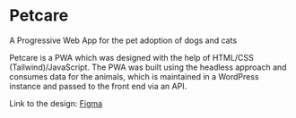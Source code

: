 # Petcare

A Progressive Web App for the pet adoption of dogs and cats

Petcare is a PWA which was designed with the help of HTML/CSS (Tailwind)/JavaScript.
The PWA was built using the headless approach and consumes data for the animals, which is maintained in a WordPress instance and passed to the front end via an API.

Link to the design: [Figma](https://www.figma.com/file/ZNO2J9jbFwj4PExfvbVSap)
